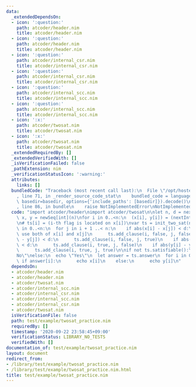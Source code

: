 ```yaml
---
data:
  _extendedDependsOn:
  - icon: ':question:'
    path: atcoder/header.nim
    title: atcoder/header.nim
  - icon: ':question:'
    path: atcoder/header.nim
    title: atcoder/header.nim
  - icon: ':question:'
    path: atcoder/internal_csr.nim
    title: atcoder/internal_csr.nim
  - icon: ':question:'
    path: atcoder/internal_csr.nim
    title: atcoder/internal_csr.nim
  - icon: ':question:'
    path: atcoder/internal_scc.nim
    title: atcoder/internal_scc.nim
  - icon: ':question:'
    path: atcoder/internal_scc.nim
    title: atcoder/internal_scc.nim
  - icon: ':x:'
    path: atcoder/twosat.nim
    title: atcoder/twosat.nim
  - icon: ':x:'
    path: atcoder/twosat.nim
    title: atcoder/twosat.nim
  _extendedRequiredBy: []
  _extendedVerifiedWith: []
  _isVerificationFailed: false
  _pathExtension: nim
  _verificationStatusIcon: ':warning:'
  attributes:
    links: []
  bundledCode: "Traceback (most recent call last):\n  File \"/opt/hostedtoolcache/Python/3.9.6/x64/lib/python3.9/site-packages/onlinejudge_verify/documentation/build.py\"\
    , line 71, in _render_source_code_stat\n    bundled_code = language.bundle(stat.path,\
    \ basedir=basedir, options={'include_paths': [basedir]}).decode()\n  File \"/opt/hostedtoolcache/Python/3.9.6/x64/lib/python3.9/site-packages/onlinejudge_verify/languages/nim.py\"\
    , line 86, in bundle\n    raise NotImplementedError\nNotImplementedError\n"
  code: "import atcoder/header\nimport atcoder/twosat\n\nlet n, d = nextInt()\nvar\
    \ x, y = newSeq[int](n)\nfor i in 0..<n:\n  (x[i], y[i]) = (nextInt(), nextInt())\n\
    \n# ts[i] = (i-th flag is located on x[i])\nvar ts = init_two_sat(n)\n\nfor i\
    \ in 0..<n:\n  for j in i + 1 ..< n:\n    if abs(x[i] - x[j]) < d:\n      # cannot\
    \ use both of x[i] and x[j]\n      ts.add_clause(i, false, j, false)\n    if abs(x[i]\
    \ - y[j]) < d:\n      ts.add_clause(i, false, j, true)\n    if abs(y[i] - x[j])\
    \ < d:\n      ts.add_clause(i, true, j, false)\n    if abs(y[i] - y[j]) < d:\n\
    \      ts.add_clause(i, true, j, true)\n\nif not ts.satisfiable():\n  echo \"\
    No\"\nelse:\n  echo \"Yes\"\n  let answer = ts.answer\n  for i in 0..<n:\n   \
    \ if answer[i]:\n      echo x[i]\n    else:\n      echo y[i]\n"
  dependsOn:
  - atcoder/header.nim
  - atcoder/header.nim
  - atcoder/twosat.nim
  - atcoder/internal_scc.nim
  - atcoder/internal_csr.nim
  - atcoder/internal_scc.nim
  - atcoder/internal_csr.nim
  - atcoder/twosat.nim
  isVerificationFile: false
  path: test/example/twosat_practice.nim
  requiredBy: []
  timestamp: '2020-09-22 23:58:45+09:00'
  verificationStatus: LIBRARY_NO_TESTS
  verifiedWith: []
documentation_of: test/example/twosat_practice.nim
layout: document
redirect_from:
- /library/test/example/twosat_practice.nim
- /library/test/example/twosat_practice.nim.html
title: test/example/twosat_practice.nim
---
```

